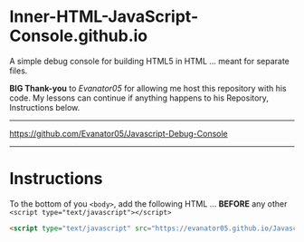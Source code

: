 # Inner-HTML-JavaScript-Console.github.io
A simple debug console for building HTML5 in HTML ... meant for separate files.

**BIG Thank-you** to *Evanator05* for allowing me host this repository with his code. My lessons can continue if anything happens to his Repository, Instructions below.

---

https://github.com/Evanator05/Javascript-Debug-Console

---
# Instructions

To the bottom of you `<body>`, add the following HTML ... **BEFORE** any other `<script type="text/javascript"></script>`
```html
<script type="text/javascript" src="https://evanator05.github.io/Javascript-Debug-Console/console.js"></script>
```
